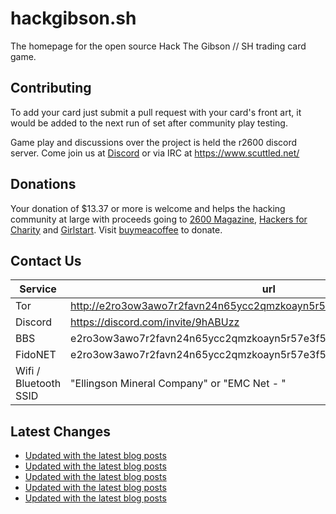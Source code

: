 # hackgibson.sh
The homepage for the open source Hack The Gibson // SH trading card game.


## Contributing

To add your card just submit a pull request with your card's front art, it would be added to the next run of set after community play testing.

Game play and discussions over the project is held the r2600 discord server. Come join us at [Discord](https://discord.com/invite/9hABUzz) or via IRC at https://www.scuttled.net/


## Donations

Your donation of $13.37 or more is welcome and helps the hacking community at large with proceeds going to [2600 Magazine](https://2600.com/), [Hackers for Charity](https://hackersforcharity.org) and [Girlstart](https://girlstart.org).  Visit [buymeacoffee](https://www.buymeacoffee.com/hackgibson.sh) to donate.


## Contact Us

Service | url
-|-
Tor | http://e2ro3ow3awo7r2favn24n65ycc2qmzkoayn5r57e3f56nvjwdcgg32ad.onion
Discord | https://discord.com/invite/9hABUzz
BBS | e2ro3ow3awo7r2favn24n65ycc2qmzkoayn5r57e3f56nvjwdcgg32ad.onion:23
FidoNET | e2ro3ow3awo7r2favn24n65ycc2qmzkoayn5r57e3f56nvjwdcgg32ad.onion:24554
Wifi / Bluetooth SSID | "Ellingson Mineral Company" or "EMC Net - <fidonet address>"

## Latest Changes
<!-- BLOG-POST-LIST:START -->
- [Updated with the latest blog posts](https://github.com/DFW2600/hackgibson.sh/commit/37ab51609d9045ed0205b79d290269249f187f12)
- [Updated with the latest blog posts](https://github.com/DFW2600/hackgibson.sh/commit/f34ab2e9c18e5631aedec4cdb9d466bffdba71d5)
- [Updated with the latest blog posts](https://github.com/DFW2600/hackgibson.sh/commit/72091a529d1c2ea52ba4f77cdb9c9bd4488cc514)
- [Updated with the latest blog posts](https://github.com/DFW2600/hackgibson.sh/commit/1cdb20d9ad5c4fb42784e0e798c19f05acc2ee70)
- [Updated with the latest blog posts](https://github.com/DFW2600/hackgibson.sh/commit/9aba7c00f58277641b7a8838deebaeae6a88b6ee)
<!-- BLOG-POST-LIST:END -->

